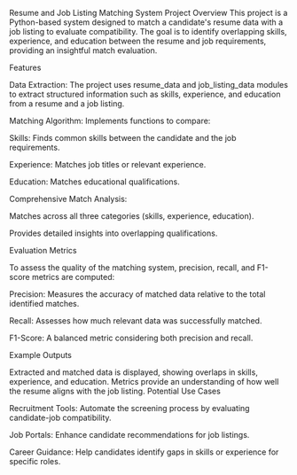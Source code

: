 Resume and Job Listing Matching System
Project Overview
This project is a Python-based system designed to match a candidate's resume data with a job listing to evaluate compatibility. The goal is to identify overlapping skills, experience, and education between the resume and job requirements, providing an insightful match evaluation.


Features

Data Extraction: The project uses resume_data and job_listing_data modules to extract structured information such as skills, experience, and education from a resume and a job listing.

Matching Algorithm: Implements functions to compare:

Skills: Finds common skills between the candidate and the job requirements.

Experience: Matches job titles or relevant experience.

Education: Matches educational qualifications.

Comprehensive Match Analysis:

Matches across all three categories (skills, experience, education).

Provides detailed insights into overlapping qualifications.


Evaluation Metrics

To assess the quality of the matching system, precision, recall, and F1-score metrics are computed:

Precision: Measures the accuracy of matched data relative to the total identified matches.

Recall: Assesses how much relevant data was successfully matched.

F1-Score: A balanced metric considering both precision and recall.


Example Outputs

Extracted and matched data is displayed, showing overlaps in skills, experience, and education.
Metrics provide an understanding of how well the resume aligns with the job listing.
Potential Use Cases

Recruitment Tools: Automate the screening process by evaluating candidate-job compatibility.

Job Portals: Enhance candidate recommendations for job listings.

Career Guidance: Help candidates identify gaps in skills or experience for specific roles.
